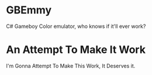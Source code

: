 GBEmmy
======

C# Gameboy Color emulator, who knows if it'll ever work?


# An Attempt To Make It Work
I'm Gonna Attempt To Make This Work, It Deserves it.
